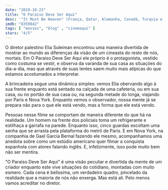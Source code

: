 ```yaml
---
date: "2019-10-23"
title: "O Paraíso Deve Ser Aqui"
desc: '"It Must Be Heaven" (França, Qatar, Alemanha, Canadá, Turquia e Palestina, 2019), escrito por Elia Suleiman, dirigido por Elia Suleiman, com Gael García Bernal, Ali Suliman e Elia Suleiman. Escrito para o CinemAqui na cobertura da #mostrasp.'
imdb: "8359842"
tags: [ "movies", "blog" , "cinemaqui" ]
stars: "4/5"
---
```

O diretor palestino Elia Suleiman encontrou uma maneira divertida de mostrar ao mundo as diferenças da visão de um cineasta do resto de nós, mortais. Em O Paraíso Deve Ser Aqui ele próprio é o protagonista, vestido como costuma se vestir, e observa da varanda de sua casa as situações do dia-a-dia, mas que através de suas lentes saem muito mais atípicas do que estamos acostumados a interpretar.

A brincadeira segue uma dinâmica simples: vemos Elia obervando algo à sua frente enquanto está sentado na calçada de uma cafeteria, ou em sua casa, ou no portão de sua casa ou, na segunda metade do longa, viajando por Paris e Nova York. Enquanto vemos o observador, nossa mente já se prepara não para o que ele está vendo, mas a forma que ele está vendo.

Pessoas nesse filme se comportam de maneira diferente do que há na realidade. Um homem na frente dos policiais toma um refrigerante e estilhaça a garrafa na parede. Enquanto isso, cinco guardas escoltam uma senha que se arrasta pela plataforma do metrô de Paris. E em Nova York, na companhia de Gael García Bernal fazendo ele mesmo, acompanhamos uma anedota sobre como um estúdio americano quer filmar a conquista espanhola com atores falando inglês. E, infelizmente, isso pode muito bem não ser mentira.

"O Paraíso Deve Ser Aqui" é uma visão peculiar e divertida da mente de um criador enquanto este vive situações do cotidiano, montadas com muito esmero. Cada cena é belíssima, um verdadeiro quadro, pincelado da realidade que a maioria de nós não enxerga. Mas está ali. Pelo menos vamos acreditar no diretor.
